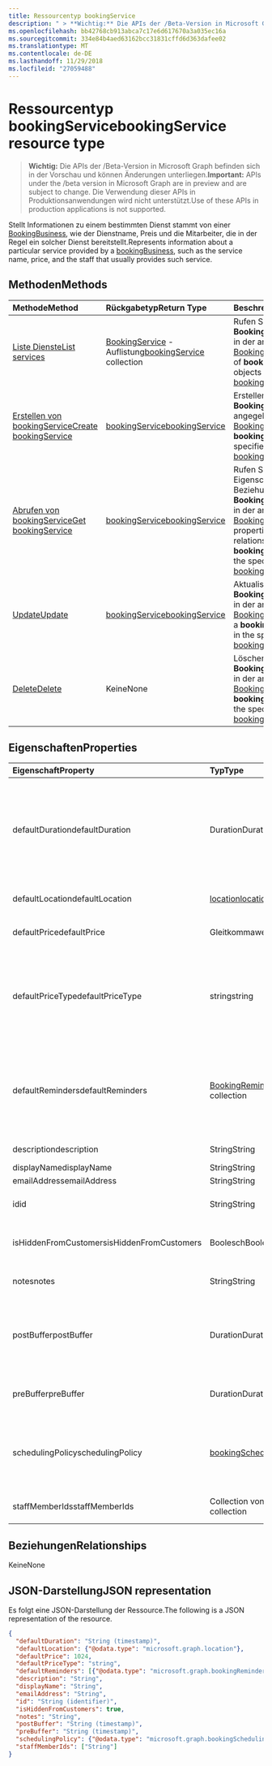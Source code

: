 ```yaml
---
title: Ressourcentyp bookingService
description: " > **Wichtig:** Die APIs der /Beta-Version in Microsoft Graph befinden sich in der Vorschau und können Änderungen unterliegen. Die Verwendung dieser APIs in Produktionsanwendungen wird nicht unterstützt."
ms.openlocfilehash: bb42768cb913abca7c17e6d617670a3a035ec16a
ms.sourcegitcommit: 334e84b4aed63162bcc31831cffd6d363dafee02
ms.translationtype: MT
ms.contentlocale: de-DE
ms.lasthandoff: 11/29/2018
ms.locfileid: "27059488"
---
```

# <a name="bookingservice-resource-type"></a><span data-ttu-id="3e301-104">Ressourcentyp bookingService</span><span class="sxs-lookup"><span data-stu-id="3e301-104">bookingService resource type</span></span>

 > <span data-ttu-id="3e301-105">**Wichtig:** Die APIs der /Beta-Version in Microsoft Graph befinden sich in der Vorschau und können Änderungen unterliegen.</span><span class="sxs-lookup"><span data-stu-id="3e301-105">**Important:** APIs under the /beta version in Microsoft Graph are in preview and are subject to change.</span></span> <span data-ttu-id="3e301-106">Die Verwendung dieser APIs in Produktionsanwendungen wird nicht unterstützt.</span><span class="sxs-lookup"><span data-stu-id="3e301-106">Use of these APIs in production applications is not supported.</span></span>
 
<span data-ttu-id="3e301-107">Stellt Informationen zu einem bestimmten Dienst stammt von einer [BookingBusiness](bookingbusiness.md), wie der Dienstname, Preis und die Mitarbeiter, die in der Regel ein solcher Dienst bereitstellt.</span><span class="sxs-lookup"><span data-stu-id="3e301-107">Represents information about a particular service provided by a [bookingBusiness](bookingbusiness.md), such as the service name, price, and the staff that usually provides such service.</span></span>

## <a name="methods"></a><span data-ttu-id="3e301-108">Methoden</span><span class="sxs-lookup"><span data-stu-id="3e301-108">Methods</span></span>

| <span data-ttu-id="3e301-109">Methode</span><span class="sxs-lookup"><span data-stu-id="3e301-109">Method</span></span>           | <span data-ttu-id="3e301-110">Rückgabetyp</span><span class="sxs-lookup"><span data-stu-id="3e301-110">Return Type</span></span>    |<span data-ttu-id="3e301-111">Beschreibung</span><span class="sxs-lookup"><span data-stu-id="3e301-111">Description</span></span>|
|:---------------|:--------|:----------|
|[<span data-ttu-id="3e301-112">Liste Dienste</span><span class="sxs-lookup"><span data-stu-id="3e301-112">List services</span></span>](../api/bookingbusiness-list-services.md) | <span data-ttu-id="3e301-113">[BookingService](bookingservice.md) -Auflistung</span><span class="sxs-lookup"><span data-stu-id="3e301-113">[bookingService](bookingservice.md) collection</span></span> | <span data-ttu-id="3e301-114">Rufen Sie eine Liste der **BookingService** -Objekte in der angegebenen [Bookingbusiness](../resources/bookingbusiness.md).</span><span class="sxs-lookup"><span data-stu-id="3e301-114">Get a list of **bookingService** objects in the specified [bookingbusiness](../resources/bookingbusiness.md).</span></span>|
|[<span data-ttu-id="3e301-115">Erstellen von bookingService</span><span class="sxs-lookup"><span data-stu-id="3e301-115">Create bookingService</span></span>](../api/bookingbusiness-post-services.md) | [<span data-ttu-id="3e301-116">bookingService</span><span class="sxs-lookup"><span data-stu-id="3e301-116">bookingService</span></span>](bookingservice.md) | <span data-ttu-id="3e301-117">Erstellen Sie eine **BookingService** für den angegebenen [Bookingbusiness](../resources/bookingbusiness.md).</span><span class="sxs-lookup"><span data-stu-id="3e301-117">Create a **bookingService** for the specified [bookingbusiness](../resources/bookingbusiness.md).</span></span> |
|[<span data-ttu-id="3e301-118">Abrufen von bookingService</span><span class="sxs-lookup"><span data-stu-id="3e301-118">Get bookingService</span></span>](../api/bookingservice-get.md) | [<span data-ttu-id="3e301-119">bookingService</span><span class="sxs-lookup"><span data-stu-id="3e301-119">bookingService</span></span>](bookingservice.md) |<span data-ttu-id="3e301-120">Rufen Sie die Eigenschaften und die Beziehungen eines **BookingService** -Objekts in der angegebenen [Bookingbusiness](../resources/bookingbusiness.md).</span><span class="sxs-lookup"><span data-stu-id="3e301-120">Get the properties and relationships of a **bookingService** object in the specified [bookingbusiness](../resources/bookingbusiness.md).</span></span>|
|[<span data-ttu-id="3e301-121">Update</span><span class="sxs-lookup"><span data-stu-id="3e301-121">Update</span></span>](../api/bookingservice-update.md) | [<span data-ttu-id="3e301-122">bookingService</span><span class="sxs-lookup"><span data-stu-id="3e301-122">bookingService</span></span>](bookingservice.md)    |<span data-ttu-id="3e301-123">Aktualisieren eines **BookingService** -Objekts in der angegebenen [Bookingbusiness](../resources/bookingbusiness.md).</span><span class="sxs-lookup"><span data-stu-id="3e301-123">Update a **bookingService** object in the specified [bookingbusiness](../resources/bookingbusiness.md).</span></span> |
|[<span data-ttu-id="3e301-124">Delete</span><span class="sxs-lookup"><span data-stu-id="3e301-124">Delete</span></span>](../api/bookingservice-delete.md) | <span data-ttu-id="3e301-125">Keine</span><span class="sxs-lookup"><span data-stu-id="3e301-125">None</span></span> |<span data-ttu-id="3e301-126">Löschen eines **BookingService** -Objekts in der angegebenen [Bookingbusiness](../resources/bookingbusiness.md).</span><span class="sxs-lookup"><span data-stu-id="3e301-126">Delete a **bookingService** object in the specified [bookingbusiness](../resources/bookingbusiness.md).</span></span> |

## <a name="properties"></a><span data-ttu-id="3e301-127">Eigenschaften</span><span class="sxs-lookup"><span data-stu-id="3e301-127">Properties</span></span>
| <span data-ttu-id="3e301-128">Eigenschaft</span><span class="sxs-lookup"><span data-stu-id="3e301-128">Property</span></span>     | <span data-ttu-id="3e301-129">Typ</span><span class="sxs-lookup"><span data-stu-id="3e301-129">Type</span></span>   |<span data-ttu-id="3e301-130">Beschreibung</span><span class="sxs-lookup"><span data-stu-id="3e301-130">Description</span></span>|
|:---------------|:--------|:----------|
|<span data-ttu-id="3e301-131">defaultDuration</span><span class="sxs-lookup"><span data-stu-id="3e301-131">defaultDuration</span></span>|<span data-ttu-id="3e301-132">Duration</span><span class="sxs-lookup"><span data-stu-id="3e301-132">Duration</span></span>|<span data-ttu-id="3e301-133">Die standardmäßige Länge des Diensts, in der Anzahl von Tagen, Stunden, Minuten und Sekunden dargestellt.</span><span class="sxs-lookup"><span data-stu-id="3e301-133">The default length of the service, represented in numbers of days, hours, minutes, and seconds.</span></span> <span data-ttu-id="3e301-134">Beispielsweise P11D23H59M59.999999999999S.</span><span class="sxs-lookup"><span data-stu-id="3e301-134">For example, P11D23H59M59.999999999999S.</span></span> |
|<span data-ttu-id="3e301-135">defaultLocation</span><span class="sxs-lookup"><span data-stu-id="3e301-135">defaultLocation</span></span>|[<span data-ttu-id="3e301-136">location</span><span class="sxs-lookup"><span data-stu-id="3e301-136">location</span></span>](location.md)|<span data-ttu-id="3e301-137">Der physische Standardspeicherort für den Dienst.</span><span class="sxs-lookup"><span data-stu-id="3e301-137">The default physical location for the service.</span></span>|
|<span data-ttu-id="3e301-138">defaultPrice</span><span class="sxs-lookup"><span data-stu-id="3e301-138">defaultPrice</span></span>|<span data-ttu-id="3e301-139">Gleitkommawert mit doppelter Genauigkeit</span><span class="sxs-lookup"><span data-stu-id="3e301-139">Double</span></span>|<span data-ttu-id="3e301-140">Der Standardwert monetäre Preis für den Dienst.</span><span class="sxs-lookup"><span data-stu-id="3e301-140">The default monetary price for the service.</span></span>|
|<span data-ttu-id="3e301-141">defaultPriceType</span><span class="sxs-lookup"><span data-stu-id="3e301-141">defaultPriceType</span></span>|<span data-ttu-id="3e301-142">string</span><span class="sxs-lookup"><span data-stu-id="3e301-142">string</span></span>|<span data-ttu-id="3e301-143">Die Standardmethode der Dienst aufgeladen wird.</span><span class="sxs-lookup"><span data-stu-id="3e301-143">The default way the service is charged.</span></span> <span data-ttu-id="3e301-144">Mögliche Werte sind: `undefined`, `fixedPrice`, `startingAt`, `hourly`, `free`, `priceVaries`, `callUs` und `notSet`.</span><span class="sxs-lookup"><span data-stu-id="3e301-144">Possible values are: `undefined`, `fixedPrice`, `startingAt`, `hourly`, `free`, `priceVaries`, `callUs`, `notSet`.</span></span>|
|<span data-ttu-id="3e301-145">defaultReminders</span><span class="sxs-lookup"><span data-stu-id="3e301-145">defaultReminders</span></span>|<span data-ttu-id="3e301-146">[BookingReminder](bookingreminder.md) -Auflistung</span><span class="sxs-lookup"><span data-stu-id="3e301-146">[bookingReminder](bookingreminder.md) collection</span></span>|<span data-ttu-id="3e301-147">Die Standardeinstellung Festlegen von Erinnerungen für einen Termin dieses Diensts.</span><span class="sxs-lookup"><span data-stu-id="3e301-147">The default set of reminders for an appointment of this service.</span></span> <span data-ttu-id="3e301-148">Der Wert dieser Eigenschaft ist nur bei dieser **BookingService** anhand seiner ID Lesen verfügbar</span><span class="sxs-lookup"><span data-stu-id="3e301-148">The value of this property is available only when reading this **bookingService** by its ID.</span></span>|
|<span data-ttu-id="3e301-149">description</span><span class="sxs-lookup"><span data-stu-id="3e301-149">description</span></span>|<span data-ttu-id="3e301-150">String</span><span class="sxs-lookup"><span data-stu-id="3e301-150">String</span></span>|<span data-ttu-id="3e301-151">Eine Beschreibung für den Dienst.</span><span class="sxs-lookup"><span data-stu-id="3e301-151">A text description for the service.</span></span>|
|<span data-ttu-id="3e301-152">displayName</span><span class="sxs-lookup"><span data-stu-id="3e301-152">displayName</span></span>|<span data-ttu-id="3e301-153">String</span><span class="sxs-lookup"><span data-stu-id="3e301-153">String</span></span>|<span data-ttu-id="3e301-154">Ein Dienstname.</span><span class="sxs-lookup"><span data-stu-id="3e301-154">A service name.</span></span>|
|<span data-ttu-id="3e301-155">emailAddress</span><span class="sxs-lookup"><span data-stu-id="3e301-155">emailAddress</span></span>|<span data-ttu-id="3e301-156">String</span><span class="sxs-lookup"><span data-stu-id="3e301-156">String</span></span>|<span data-ttu-id="3e301-157">Eine e-Mail-Adresse</span><span class="sxs-lookup"><span data-stu-id="3e301-157">An email address</span></span>|
|<span data-ttu-id="3e301-158">id</span><span class="sxs-lookup"><span data-stu-id="3e301-158">id</span></span>|<span data-ttu-id="3e301-159">String</span><span class="sxs-lookup"><span data-stu-id="3e301-159">String</span></span>|<span data-ttu-id="3e301-160">Die ID des Diensts aus, in einen GUID-Format.</span><span class="sxs-lookup"><span data-stu-id="3e301-160">The ID of that service, in a GUID format.</span></span> <span data-ttu-id="3e301-161">Schreibgeschützt.</span><span class="sxs-lookup"><span data-stu-id="3e301-161">Read-only.</span></span>|
|<span data-ttu-id="3e301-162">isHiddenFromCustomers</span><span class="sxs-lookup"><span data-stu-id="3e301-162">isHiddenFromCustomers</span></span>|<span data-ttu-id="3e301-163">Boolesch</span><span class="sxs-lookup"><span data-stu-id="3e301-163">Boolean</span></span>|<span data-ttu-id="3e301-164">"True" bedeutet, dass dieser Dienst nicht verfügbar für Kunden für buchen ist.</span><span class="sxs-lookup"><span data-stu-id="3e301-164">True means this service is not available to customers for booking.</span></span>|
|<span data-ttu-id="3e301-165">notes</span><span class="sxs-lookup"><span data-stu-id="3e301-165">notes</span></span>|<span data-ttu-id="3e301-166">String</span><span class="sxs-lookup"><span data-stu-id="3e301-166">String</span></span>|<span data-ttu-id="3e301-167">Weitere Informationen zu diesem Dienst.</span><span class="sxs-lookup"><span data-stu-id="3e301-167">Additional information about this service.</span></span>|
|<span data-ttu-id="3e301-168">postBuffer</span><span class="sxs-lookup"><span data-stu-id="3e301-168">postBuffer</span></span>|<span data-ttu-id="3e301-169">Duration</span><span class="sxs-lookup"><span data-stu-id="3e301-169">Duration</span></span>|<span data-ttu-id="3e301-170">Die Zeit bis zur Puffer nach eines Termins für diesen Dienst beendet, und vor dem nächsten Kunden Termin gebucht werden kann.</span><span class="sxs-lookup"><span data-stu-id="3e301-170">The time to buffer after an appointment for this service ends, and before the next customer appointment can be booked.</span></span>|
|<span data-ttu-id="3e301-171">preBuffer</span><span class="sxs-lookup"><span data-stu-id="3e301-171">preBuffer</span></span>|<span data-ttu-id="3e301-172">Duration</span><span class="sxs-lookup"><span data-stu-id="3e301-172">Duration</span></span>|<span data-ttu-id="3e301-173">Die Zeit zum Zwischenspeichern, bevor Sie ein Termin für diesen Dienst starten kann.</span><span class="sxs-lookup"><span data-stu-id="3e301-173">The time to buffer before an appointment for this service can start.</span></span>|
|<span data-ttu-id="3e301-174">schedulingPolicy</span><span class="sxs-lookup"><span data-stu-id="3e301-174">schedulingPolicy</span></span>|[<span data-ttu-id="3e301-175">bookingSchedulingPolicy</span><span class="sxs-lookup"><span data-stu-id="3e301-175">bookingSchedulingPolicy</span></span>](bookingschedulingpolicy.md)|<span data-ttu-id="3e301-176">Der Satz von Richtlinien, die bestimmen, wie Termine für diesen Dienst erstellt und verwaltet werden soll.</span><span class="sxs-lookup"><span data-stu-id="3e301-176">The set of policies that determine how appointments for this type of service should be created and managed.</span></span>|
|<span data-ttu-id="3e301-177">staffMemberIds</span><span class="sxs-lookup"><span data-stu-id="3e301-177">staffMemberIds</span></span>|<span data-ttu-id="3e301-178">Collection von Objekten des Typs „String“</span><span class="sxs-lookup"><span data-stu-id="3e301-178">String collection</span></span>|<span data-ttu-id="3e301-179">Stellt die [Mitarbeiter](bookingstaffmember.md) , die diesen Dienst bereitzustellen.</span><span class="sxs-lookup"><span data-stu-id="3e301-179">Represents those [staff members](bookingstaffmember.md) who provide this service.</span></span> |

## <a name="relationships"></a><span data-ttu-id="3e301-180">Beziehungen</span><span class="sxs-lookup"><span data-stu-id="3e301-180">Relationships</span></span>
<span data-ttu-id="3e301-181">Keine</span><span class="sxs-lookup"><span data-stu-id="3e301-181">None</span></span>


## <a name="json-representation"></a><span data-ttu-id="3e301-182">JSON-Darstellung</span><span class="sxs-lookup"><span data-stu-id="3e301-182">JSON representation</span></span>

<span data-ttu-id="3e301-183">Es folgt eine JSON-Darstellung der Ressource.</span><span class="sxs-lookup"><span data-stu-id="3e301-183">The following is a JSON representation of the resource.</span></span>

<!-- {
  "blockType": "resource",
  "optionalProperties": [

  ],
  "@odata.type": "microsoft.graph.bookingService"
}-->

```json
{
  "defaultDuration": "String (timestamp)",
  "defaultLocation": {"@odata.type": "microsoft.graph.location"},
  "defaultPrice": 1024,
  "defaultPriceType": "string",
  "defaultReminders": [{"@odata.type": "microsoft.graph.bookingReminder"}],
  "description": "String",
  "displayName": "String",
  "emailAddress": "String",
  "id": "String (identifier)",
  "isHiddenFromCustomers": true,
  "notes": "String",
  "postBuffer": "String (timestamp)",
  "preBuffer": "String (timestamp)",
  "schedulingPolicy": {"@odata.type": "microsoft.graph.bookingSchedulingPolicy"},
  "staffMemberIds": ["String"]
}

```

<!-- uuid: 8fcb5dbc-d5aa-4681-8e31-b001d5168d79
2015-10-25 14:57:30 UTC -->
<!-- {
  "type": "#page.annotation",
  "description": "bookingService resource",
  "keywords": "",
  "section": "documentation",
  "tocPath": ""
}-->